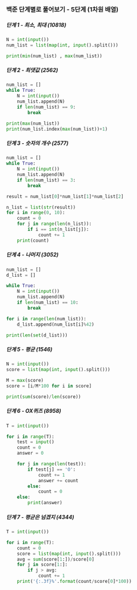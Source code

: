 ### 백준 단계별로 풀어보기 - 5단계 (1차원 배열)

##### 단계 1 - 최소, 최대 (10818)

```python
N = int(input())
num_list = list(map(int, input().split()))

print(min(num_list) , max(num_list))

```

##### 단계 2 - 최댓값 (2562)

```python
num_list = []
while True:
    N = int(input())
    num_list.append(N)
    if len(num_list) == 9:
        break

print(max(num_list))
print(num_list.index(max(num_list))+1)
```

##### 단계 3 - 숫자의 개수 (2577)

```python
num_list = []
while True:
    N = int(input())
    num_list.append(N)
    if len(num_list) == 3:
        break

result = num_list[0]*num_list[1]*num_list[2]

n_list = list(str(result))
for i in range(0, 10):
    count = 0
    for j in range(len(n_list)):
        if i == int(n_list[j]):
            count += 1
    print(count)
```

##### 단계 4 - 나머지 (3052)

```python
num_list = []
d_list = []

while True:
    N = int(input())
    num_list.append(N)
    if len(num_list) == 10:
        break

for i in range(len(num_list)):
    d_list.append(num_list[i]%42)

print(len(set(d_list)))
```

##### 단계 5 - 평균 (1546)

```python
N = int(input())
score = list(map(int, input().split()))

M = max(score)
score = [i/M*100 for i in score]

print(sum(score)/len(score))

```

##### 단계 6 - OX퀴즈 (8958)

```python
T = int(input())

for i in range(T):
    test = input()
    count = 0
    answer = 0

    for j in range(len(test)):
        if test[j] == 'O':
            count += 1
            answer += count
        else:
            count = 0
    else:
        print(answer)
```

##### 단계 7 - 평균은 넘겠지 (4344)

```python
T = int(input())

for i in range(T):
    count = 0
    score = list(map(int, input().split()))
    avg = sum(score[1:])/score[0]
    for j in score[1:]:
        if j > avg:
            count += 1
    print('{:.3f}%'.format(count/score[0]*100))
```

